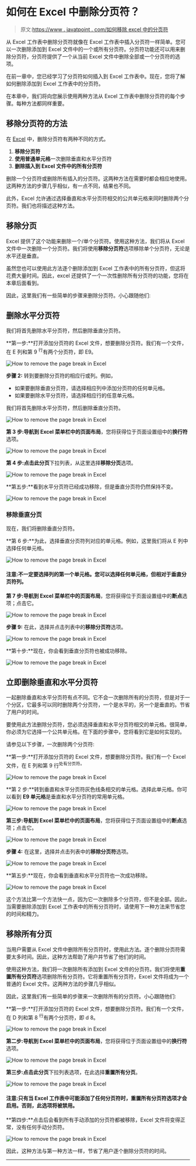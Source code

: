 # 如何在 Excel 中删除分页符？

> 原文:[https://www . javatpoint . com/如何移除 excel 中的分页符](https://www.javatpoint.com/how-to-remove-the-page-break-in-excel)

从 Excel 工作表中删除分页符就像在 Excel 工作表中插入分页符一样简单。您可以一次删除添加到 Excel 文件中的一个或所有分页符。分页符功能还可以用来删除分页符，分页符提供了一个从当前 Excel 文件中删除全部或一个分页符的选项。

在前一章中，您已经学习了分页符如何插入到 Excel 工作表中。现在，您将了解如何删除添加到 Excel 工作表中的分页符。

在本章中，我们将向您展示使用两种方法从 Excel 工作表中删除分页符的每个步骤。每种方法都同样重要。

## 移除分页符的方法

在 [Excel](https://www.javatpoint.com/excel-tutorial) 中，删除分页符有两种不同的方式。

1.  **移除分页符**
2.  **使用普通单元格**一次删除垂直和水平分页符
3.  **删除插入到 Excel 文件中的所有分页符**

删除一个分页符或删除所有插入的分页符。这两种方法在需要时都会相应地使用。这两种方法的步骤几乎相似，有一点不同，结果也不同。

此外，Excel 允许通过选择垂直和水平分页符相交的公共单元格来同时删除两个分页符。我们也将描述这种方法。

## 移除分页

Excel 提供了这个功能来删除一个/单个分页符。使用这种方法，我们将从 Excel 文件中一次删除一个分页符。我们将使用**移除分页符**选项移除单个分页符，无论是水平还是垂直。

虽然您也可以使用此方法逐个删除添加到 Excel 工作表中的所有分页符，但这将花费大量时间。因此，excel 还提供了一个一次性删除所有分页符的功能，您将在本章后面看到。

因此，这里我们有一些简单的步骤来删除分页符。小心跟随他们:

## 删除水平分页符

我们将首先删除水平分页符，然后删除垂直分页符。

**第一步:**打开添加分页符的 Excel 文件，想要删除分页符。我们有一个文件，在 E 列和第 9 <sup>行</sup>有两个分页符，即 E9。

![How to remove the page break in Excel](../Images/f29cc4b9ae9aaf00369f3e9ac6994cae.png)

**步骤 2:** 转到要删除分页符的相应行或列。例如，

*   如果要删除垂直分页符，请选择相应列中添加分页符的任何单元格。
*   如果要删除水平分页符，请选择相应行的任意单元格。

我们将首先删除水平分页符，然后删除垂直分页符。

![How to remove the page break in Excel](../Images/57b5818cb96d82aaab79afd961ccaac7.png)

**第 3 步:**导航到 Excel 菜单栏中的**页面布局**，您将获得位于页面设置组中的**换行符**选项。

![How to remove the page break in Excel](../Images/b21afa55504a1fcbfb8643a8c195d0d7.png)

**第 4 步:**点击此**分页**下拉列表，从这里选择**移除分页**选项。

![How to remove the page break in Excel](../Images/abcd44a24da456370b7fefd45eabec3a.png)

**第五步:**看到水平分页符已经成功移除，但是垂直分页符仍然保持不变。

![How to remove the page break in Excel](../Images/299e865b3664780a294e6de3c19d9363.png)

### 移除垂直分页

现在，我们将删除垂直分页符。

**第 6 步:**为此，选择垂直分页符列对应的单元格。例如，这里我们将从 E 列中选择任何单元格。

![How to remove the page break in Excel](../Images/1c0c93d04ffbdd9c56130ad5aee7b5f5.png)

#### 注意:不一定要选择列的第一个单元格。您可以选择任何单元格，但相对于垂直分页符列。

**第 7 步:**导航到 Excel 菜单栏中的**页面布局**，您将获得位于页面设置组中的**断点**选项；点击它。

![How to remove the page break in Excel](../Images/e9ecdefb6487cf427acd9197c4706e1e.png)

**步骤 9:** 在此，选择并点击列表中的**移除分页符**选项。

![How to remove the page break in Excel](../Images/5543a71da46ed9b49cbcc311356b39be.png)

**第十步:**现在，你会看到垂直分页符也被成功移除。

![How to remove the page break in Excel](../Images/3926c142dea372a30931a2f4cdd0d33d.png)

## 立即删除垂直和水平分页符

一起删除垂直和水平分页符有点不同。它不会一次删除所有的分页符，但是对于一个分区，它最多可以同时删除两个分页符，一个是水平的，另一个是垂直的。节省了用户的时间。

要使用此方法删除分页符，您必须选择垂直和水平分页符相交的单元格。很简单，你必须为它选择一个公共单元格。在下面的步骤中，您将看到它是如何实现的。

请参见以下步骤，一次删除两个分页符:

**第一步:**打开添加分页符的 Excel 文件，想要删除分页符。我们有一个 Excel 文件，在 E 列和第 9 行<sup>处有分页符。</sup>

![How to remove the page break in Excel](../Images/ba85625d28afb0deea2f765b2ace5e1f.png)

**第 2 步:**转到垂直和水平分页符灰色线条相交的单元格。选择此单元格。你可以看到 **E9 单元格**是垂直和水平分页符的常用单元格。

![How to remove the page break in Excel](../Images/3de4c4e130ddb82d5c021636c1a89b8e.png)

**第三步:**导航到 Excel 菜单栏中的**页面布局**，您将获得位于页面设置组中的**断点**选项；点击它。

![How to remove the page break in Excel](../Images/a9f9b0178dac3f5b1ff3a49c506ef411.png)

**步骤 4:** 在这里，选择并点击列表中的**移除分页符**选项。

![How to remove the page break in Excel](../Images/f1a22dce51ec40c8af5e4eff4a6c7e80.png)

**第五步:**现在，你会看到垂直和水平分页符也一次成功移除。

![How to remove the page break in Excel](../Images/7c63e0f025a24bbe1c5b6d9c2fa636fe.png)

这个方法比第一个方法快一点，因为它一次删除多个分页符，但不是全部。因此，当需要删除添加到 Excel 工作表中的所有分页符时，请使用下一种方法来节省您的时间和精力。

## 移除所有分页

当用户需要从 Excel 文件中删除所有分页符时，使用此方法。逐个删除分页符需要太多时间。因此，这种方法帮助了用户并节省了他们的时间。

使用这种方法，我们将一次删除所有添加到 Excel 文件的分页符。我们将使用**重置所有分页符**选项删除所有分页符。它将重置所有分页符，Excel 文件将成为一个普通的 Excel 文件。这两种方法的步骤几乎相似。

因此，这里我们有一些简单的步骤来一次删除所有的分页符。小心跟随他们:

**第一步:**打开添加分页符的 Excel 文件，想要删除分页符。我们有一个文件，在 D 列和第 8 <sup>行</sup>有两个分页符，即 d 8。

![How to remove the page break in Excel](../Images/5d58d26130e1af9a96e48dc348b3316c.png)

**第二步:**导航到 Excel 菜单栏中的**页面布局**，您将获得位于页面设置组中的**换行符**选项。

![How to remove the page break in Excel](../Images/dde876cd1356d2001f8cb4e45e8cc4c3.png)

**第三步:**点击此**分页**下拉列表选项，在此选择**重置所有分页**。

![How to remove the page break in Excel](../Images/3aa8c364d7b61cd06c461ec5f56362bd.png)

#### 注意:只有当 Excel 工作表中可能添加了任何分页符时，重置所有分页符选项才会启用。否则，此选项将被禁用。

**第四步:**点击后会看到所有手动添加的分页符都被移除，Excel 文件将变得正常，没有任何手动分页符。

![How to remove the page break in Excel](../Images/7ed5a5373130535ccd5b7983ad9ba4c2.png)

因此，这种方法与第一种方法一样，节省了用户逐个删除分页符的时间。

* * *